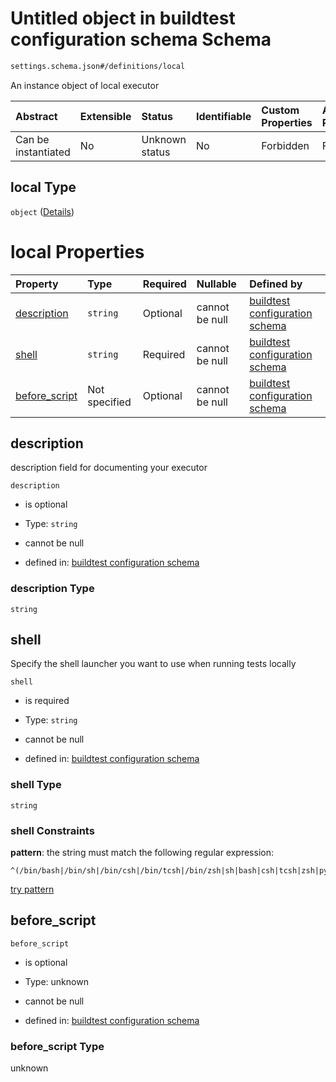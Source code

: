 # Untitled object in buildtest configuration schema Schema

```txt
settings.schema.json#/definitions/local
```

An instance object of local executor

| Abstract            | Extensible | Status         | Identifiable | Custom Properties | Additional Properties | Access Restrictions | Defined In                                                                  |
| :------------------ | :--------- | :------------- | :----------- | :---------------- | :-------------------- | :------------------ | :-------------------------------------------------------------------------- |
| Can be instantiated | No         | Unknown status | No           | Forbidden         | Forbidden             | none                | [settings.schema.json*](../out/settings.schema.json "open original schema") |

## local Type

`object` ([Details](settings-definitions-local.md))

# local Properties

| Property                        | Type          | Required | Nullable       | Defined by                                                                                                                                                  |
| :------------------------------ | :------------ | :------- | :------------- | :---------------------------------------------------------------------------------------------------------------------------------------------------------- |
| [description](#description)     | `string`      | Optional | cannot be null | [buildtest configuration schema](settings-definitions-local-properties-description.md "settings.schema.json#/definitions/local/properties/description")     |
| [shell](#shell)                 | `string`      | Required | cannot be null | [buildtest configuration schema](settings-definitions-local-properties-shell.md "settings.schema.json#/definitions/local/properties/shell")                 |
| [before_script](#before_script) | Not specified | Optional | cannot be null | [buildtest configuration schema](settings-definitions-local-properties-before_script.md "settings.schema.json#/definitions/local/properties/before_script") |

## description

description field for documenting your executor

`description`

*   is optional

*   Type: `string`

*   cannot be null

*   defined in: [buildtest configuration schema](settings-definitions-local-properties-description.md "settings.schema.json#/definitions/local/properties/description")

### description Type

`string`

## shell

Specify the shell launcher you want to use when running tests locally

`shell`

*   is required

*   Type: `string`

*   cannot be null

*   defined in: [buildtest configuration schema](settings-definitions-local-properties-shell.md "settings.schema.json#/definitions/local/properties/shell")

### shell Type

`string`

### shell Constraints

**pattern**: the string must match the following regular expression: 

```regexp
^(/bin/bash|/bin/sh|/bin/csh|/bin/tcsh|/bin/zsh|sh|bash|csh|tcsh|zsh|python).*
```

[try pattern](https://regexr.com/?expression=%5E\(%2Fbin%2Fbash%7C%2Fbin%2Fsh%7C%2Fbin%2Fcsh%7C%2Fbin%2Ftcsh%7C%2Fbin%2Fzsh%7Csh%7Cbash%7Ccsh%7Ctcsh%7Czsh%7Cpython\).\* "try regular expression with regexr.com")

## before_script



`before_script`

*   is optional

*   Type: unknown

*   cannot be null

*   defined in: [buildtest configuration schema](settings-definitions-local-properties-before_script.md "settings.schema.json#/definitions/local/properties/before_script")

### before_script Type

unknown
